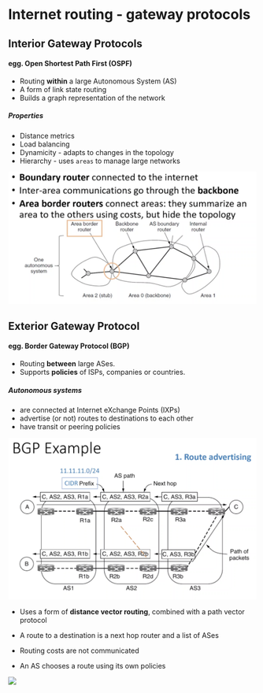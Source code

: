 # Internet routing - gateway protocols

## Interior Gateway Protocols
#### egg. Open Shortest Path First (OSPF)
* Routing **within** a large Autonomous System (AS)
* A form of link state routing
* Builds a graph representation of the network
##### Properties
* Distance metrics
* Load balancing
* Dynamicity - adapts to changes in the topology
* Hierarchy - uses `areas` to manage large networks
<img src="images/ospf_hierarchy.png">


## Exterior Gateway Protocol
#### egg. Border Gateway Protocol (BGP)
* Routing **between** large ASes.
* Supports **policies** of ISPs, companies or countries.

##### Autonomous systems
* are connected at Internet eXchange Points (IXPs)
* advertise (or not) routes to destinations to each other
* have transit or peering policies

<img src="images/bgp_diagram.png">


* Uses a form of **distance vector routing**, combined with a path vector protocol

* A route to a destination is a next hop router and a list of ASes
* Routing costs are not communicated
* An AS chooses a route using its own policies
	
<img src="images/bgp_example.png">
